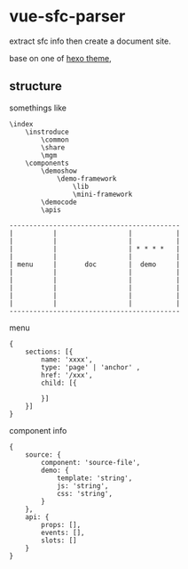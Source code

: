 # vue-sfc-parser

extract sfc info then create a document site.

base on one of [hexo theme](https://zalando-incubator.github.io/hexo-theme-doc/index.html),


## structure

somethings like
```
\index
    \instroduce
        \common
        \share
        \mgm
    \components
        \demoshow
            \demo-framework
                \lib
                \mini-framework
        \democode
        \apis
```
```
-------------------------------------------
|          |                  |           |
|          |                  |           |
|          |                  | * * * *   |
|          |                  |           |
| menu     |       doc        |  demo     |
|          |                  |           |
|          |                  |           |
|          |                  |           |
|          |                  |           |
|          |                  |           |
-------------------------------------------
```
menu 
```
{
    sections: [{
        name: 'xxxx',
        type: 'page' | 'anchor' ,
        href: '/xxx',
        child: [{
            
        }]
    }]
}
```
component info
```
{
    source: {
        component: 'source-file',
        demo: {
            template: 'string',
            js: 'string',
            css: 'string',
        }
    },
    api: {
        props: [],
        events: [],
        slots: []
    }
}
```